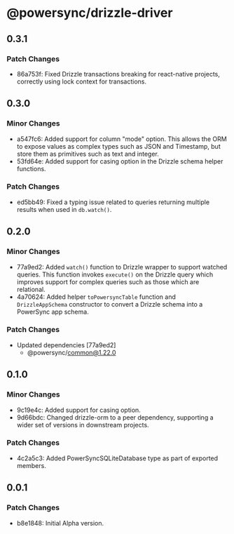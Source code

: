 # @powersync/drizzle-driver

## 0.3.1

### Patch Changes

- 86a753f: Fixed Drizzle transactions breaking for react-native projects, correctly using lock context for transactions.

## 0.3.0

### Minor Changes

- a547fc6: Added support for column "mode" option. This allows the ORM to expose values as complex types such as JSON and Timestamp, but store them as primitives such as text and integer.
- 53fd64e: Added support for casing option in the Drizzle schema helper functions.

### Patch Changes

- ed5bb49: Fixed a typing issue related to queries returning multiple results when used in `db.watch()`.

## 0.2.0

### Minor Changes

- 77a9ed2: Added `watch()` function to Drizzle wrapper to support watched queries. This function invokes `execute()` on the Drizzle query which improves support for complex queries such as those which are relational.
- 4a70624: Added helper `toPowersyncTable` function and `DrizzleAppSchema` constructor to convert a Drizzle schema into a PowerSync app schema.

### Patch Changes

- Updated dependencies [77a9ed2]
  - @powersync/common@1.22.0

## 0.1.0

### Minor Changes

- 9c19e4c: Added support for casing option.
- 9d66bdc: Changed drizzle-orm to a peer dependency, supporting a wider set of versions in downstream projects.

### Patch Changes

- 4c2a5c3: Added PowerSyncSQLiteDatabase type as part of exported members.

## 0.0.1

### Patch Changes

- b8e1848: Initial Alpha version.

